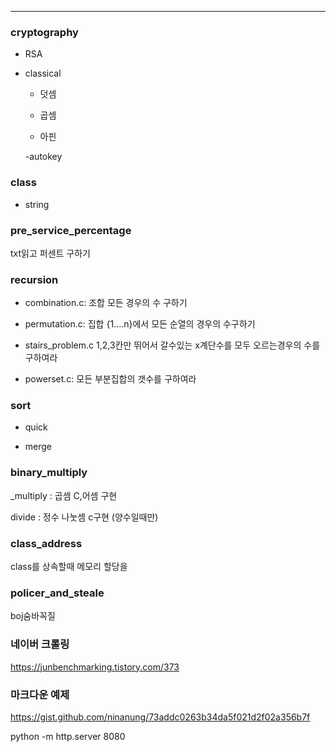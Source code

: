 
-----------------------------------
### cryptography

+ RSA

+ classical

  - 덧셈

  - 곱셈
  
  - 아핀
  
  -autokey
  
### class

+ string

### pre_service_percentage

txt읽고 퍼센트 구하기

### recursion

+ combination.c: 조합 모든 경우의 수 구하기

+ permutation.c: 집합 {1....n}에서 모든 순열의 경우의 수구하기

+ stairs_problem.c 1,2,3칸만 뛰어서 갈수있는 x계단수를 모두 오르는경우의 수를 구하여라

+ powerset.c: 모든 부분집합의 갯수를 구하여라

### sort

+ quick

+ merge

### binary_multiply

_multiply : 곱셈 C,어셈 구현

divide : 정수 나눗셈  c구현 (양수일때만)

### class_address

class를 상속할때 메모리 할당을 

### policer_and_steale

boj숨바꼭질

### 네이버 크롤링

https://junbenchmarking.tistory.com/373

### 마크다운 예제

https://gist.github.com/ninanung/73addc0263b34da5f021d2f02a356b7f

python -m http.server 8080
